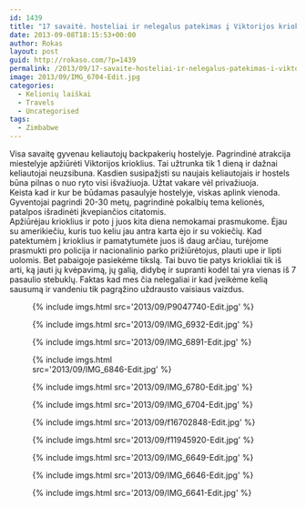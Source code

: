 ```yaml
---
id: 1439
title: "17 savaitė. hosteliai ir nelegalus patekimas į Viktorijos krioklius [60s skaitymo]"
date: 2013-09-08T18:15:53+00:00
author: Rokas
layout: post
guid: http://rokaso.com/?p=1439
permalink: /2013/09/17-savaite-hosteliai-ir-nelegalus-patekimas-i-viktorijos-krioklius-60s-skaitymo/
image: 2013/09/IMG_6704-Edit.jpg
categories:
  - Kelionių laiškai
  - Travels
  - Uncategorised
tags:
  - Zimbabwe
---
```


Visa savaitę gyvenau keliautojų backpakerių hostelyje. Pagrindinė atrakcija miestelyje apžiūrėti Viktorijos krioklius. Tai užtrunka tik 1 dieną ir dažnai keliautojai neuzsibuna. Kasdien susipažįsti su naujais keliautojais ir hostels būna pilnas o nuo ryto visi išvažiuoja. Užtat vakare vėl privažiuoja.  
Keista kad ir kur be būdamas pasaulyje hostelyje, viskas aplink vienoda. Gyventojai pagrindi 20-30 metų, pagrindinė pokalbių tema kelionės, patalpos išradinėti įkvepiančios citatomis.  
Apžiūrėjau krioklius ir poto į juos kita diena nemokamai prasmukome. Ėjau su amerikiečiu, kuris tuo keliu jau antra karta ėjo ir su vokiečių. Kad patektumėm į krioklius ir pamatytumėte juos iš daug arčiau, turėjome prasmukti pro policija ir nacionalinio parko prižiūrėtojus, plauti upe ir lipti uolomis. Bet pabaigoje pasiekėme tikslą. Tai buvo tie patys kriokliai tik iš arti, ką jauti jų kvėpavimą, jų galią, didybę ir supranti kodėl tai yra vienas iš 7 pasaulio stebuklų. Faktas kad mes čia nelegaliai ir kad įveikėme kelią sausumą ir vandeniu tik pagrąžino uždrausto vaisiaus vaizdus.<figure id="attachment_1617" aria-describedby="caption-attachment-1617" style="width: 533px" class="wp-caption alignnone">

{% include imgs.html src='2013/09/P9047740-Edit.jpg' %}

<figcaption id="caption-attachment-1617" class="wp-caption-text"></figcaption></figure> <figure id="attachment_1616" aria-describedby="caption-attachment-1616" style="width: 533px" class="wp-caption alignnone">{% include imgs.html src='2013/09/IMG_6932-Edit.jpg' %}
<figcaption id="caption-attachment-1616" class="wp-caption-text"></figcaption></figure> <figure id="attachment_1615" aria-describedby="caption-attachment-1615" style="width: 533px" class="wp-caption alignnone">{% include imgs.html src='2013/09/IMG_6891-Edit.jpg' %}
<figcaption id="caption-attachment-1615" class="wp-caption-text"></figcaption></figure> <figure id="attachment_1614" aria-describedby="caption-attachment-1614" style="width: 300px" class="wp-caption alignnone">{% include imgs.html src='2013/09/IMG_6846-Edit.jpg' %}
<figcaption id="caption-attachment-1614" class="wp-caption-text"></figcaption></figure> <figure id="attachment_1613" aria-describedby="caption-attachment-1613" style="width: 533px" class="wp-caption alignnone">{% include imgs.html src='2013/09/IMG_6780-Edit.jpg' %}
<figcaption id="caption-attachment-1613" class="wp-caption-text"></figcaption></figure> <figure id="attachment_1612" aria-describedby="caption-attachment-1612" style="width: 533px" class="wp-caption alignnone">{% include imgs.html src='2013/09/IMG_6704-Edit.jpg' %}
<figcaption id="caption-attachment-1612" class="wp-caption-text"></figcaption></figure> <figure id="attachment_1611" aria-describedby="caption-attachment-1611" style="width: 533px" class="wp-caption alignnone">{% include imgs.html src='2013/09/f16702848-Edit.jpg' %}
<figcaption id="caption-attachment-1611" class="wp-caption-text"></figcaption></figure> <figure id="attachment_1610" aria-describedby="caption-attachment-1610" style="width: 533px" class="wp-caption alignnone">{% include imgs.html src='2013/09/f11945920-Edit.jpg' %}
<figcaption id="caption-attachment-1610" class="wp-caption-text"></figcaption></figure> <figure id="attachment_1607" aria-describedby="caption-attachment-1607" style="width: 533px" class="wp-caption alignnone">{% include imgs.html src='2013/09/IMG_6649-Edit.jpg' %}
<figcaption id="caption-attachment-1607" class="wp-caption-text"></figcaption></figure> <figure id="attachment_1606" aria-describedby="caption-attachment-1606" style="width: 533px" class="wp-caption alignnone">{% include imgs.html src='2013/09/IMG_6646-Edit.jpg' %}
<figcaption id="caption-attachment-1606" class="wp-caption-text"></figcaption></figure> <figure id="attachment_1605" aria-describedby="caption-attachment-1605" style="width: 533px" class="wp-caption alignnone">{% include imgs.html src='2013/09/IMG_6641-Edit.jpg' %}
<figcaption id="caption-attachment-1605" class="wp-caption-text"></figcaption></figure>
